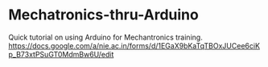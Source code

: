 # Mechatronics-thru-Arduino
Quick tutorial on using Arduino for Mechantronics training. 
https://docs.google.com/a/nie.ac.in/forms/d/1EGaX9bKaTqTBOxJUCee6ciKp_B73xtPSuGT0MdmBw6U/edit

